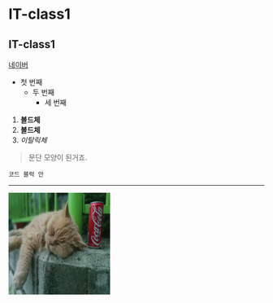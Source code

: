# IT-class1
## IT-class1

[네이버](https://www.naver.com/)

- 첫 번째
    - 두 번째
      - 세 번째
 
 1. **볼드체**
 2. __볼드체__
 3. *이탈릭체*
 
 >문단 모양이 된거죠.
 >
 
```
코드 블럭 안
```

* * *


<img width="200" height="200" src="./picture/고양이.jpg"></img>







